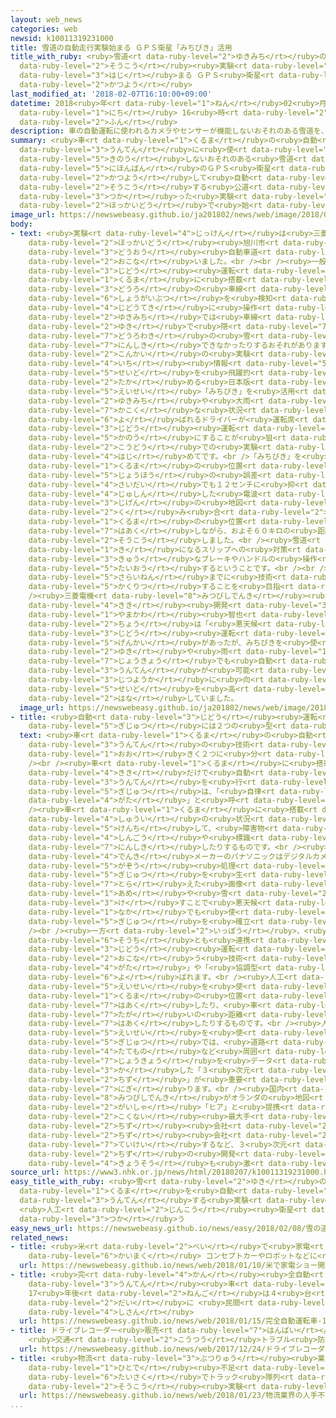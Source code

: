 ```yaml
---
layout: web_news
categories: web
newsid: k10011319231000
title: 雪道の自動走行実験始まる ＧＰＳ衛星「みちびき」活用
title_with_ruby: <ruby>雪道<rt data-ruby-level="2">ゆきみち</rt></ruby>の<ruby>自動<rt data-ruby-level="3">じどう</rt></ruby><ruby>走行<rt
  data-ruby-level="2">そうこう</rt></ruby><ruby>実験<rt data-ruby-level="4">じっけん</rt></ruby><ruby>始<rt
  data-ruby-level="3">はじ</rt></ruby>まる ＧＰＳ<ruby>衛星<rt data-ruby-level="5">えいせい</rt></ruby>「みちびき」<ruby>活用<rt
  data-ruby-level="2">かつよう</rt></ruby>
last_modified_at: '2018-02-07T16:10:00+09:00'
datetime: 2018<ruby>年<rt data-ruby-level="1">ねん</rt></ruby>02<ruby>月<rt data-ruby-level="1">がつ</rt></ruby>07<ruby>日<rt
  data-ruby-level="1">にち</rt></ruby> 16<ruby>時<rt data-ruby-level="2">じ</rt></ruby>10<ruby>分<rt
  data-ruby-level="2">ふん</rt></ruby>
description: 車の自動運転に使われるカメラやセンサーが機能しないおそれのある雪道を、日本版のＧＰＳ衛星「みちびき」を活用して自動走行する公道を使った実験が北海道で始まりました。
summary: <ruby>車<rt data-ruby-level="1">くるま</rt></ruby>の<ruby>自動<rt data-ruby-level="3">じどう</rt></ruby><ruby>運転<rt
  data-ruby-level="3">うんてん</rt></ruby>に<ruby>使<rt data-ruby-level="3">つか</rt></ruby>われるカメラやセンサーが<ruby>機能<rt
  data-ruby-level="5">きのう</rt></ruby>しないおそれのある<ruby>雪道<rt data-ruby-level="2">ゆきみち</rt></ruby>を、<ruby>日本版<rt
  data-ruby-level="5">にほんばん</rt></ruby>のＧＰＳ<ruby>衛星<rt data-ruby-level="5">えいせい</rt></ruby>「みちびき」を<ruby>活用<rt
  data-ruby-level="2">かつよう</rt></ruby>して<ruby>自動<rt data-ruby-level="3">じどう</rt></ruby><ruby>走行<rt
  data-ruby-level="2">そうこう</rt></ruby>する<ruby>公道<rt data-ruby-level="2">こうどう</rt></ruby>を<ruby>使<rt
  data-ruby-level="3">つか</rt></ruby>った<ruby>実験<rt data-ruby-level="4">じっけん</rt></ruby>が<ruby>北海道<rt
  data-ruby-level="2">ほっかいどう</rt></ruby>で<ruby>始<rt data-ruby-level="3">はじ</rt></ruby>まりました。
image_url: https://newswebeasy.github.io/ja201802/news/web/image/2018/02/07/K10011319231_1802071601_1802071610_01_02.jpg
body:
- text: <ruby>実験<rt data-ruby-level="4">じっけん</rt></ruby>は<ruby>三菱電機<rt data-ruby-level="8">みつびしでんき</rt></ruby>が<ruby>北海道<rt
    data-ruby-level="2">ほっかいどう</rt></ruby><ruby>旭川市<rt data-ruby-level="8">あさひかわし</rt></ruby>の<ruby>道央<rt
    data-ruby-level="3">どうおう</rt></ruby><ruby>自動車道<rt data-ruby-level="3">じどうしゃどう</rt></ruby>で<ruby>行<rt
    data-ruby-level="2">おこな</rt></ruby>いました。<br /><br /><ruby>一般的<rt data-ruby-level="7">いっぱんてき</rt></ruby>な<ruby>自動<rt
    data-ruby-level="3">じどう</rt></ruby><ruby>運転<rt data-ruby-level="3">うんてん</rt></ruby>では、<ruby>車<rt
    data-ruby-level="1">くるま</rt></ruby>に<ruby>搭載<rt data-ruby-level="7">とうさい</rt></ruby>したカメラやセンサーで<ruby>道路<rt
    data-ruby-level="3">どうろ</rt></ruby>の<ruby>車線<rt data-ruby-level="2">しゃせん</rt></ruby>や<ruby>障害物<rt
    data-ruby-level="6">しょうがいぶつ</rt></ruby>を<ruby>検知<rt data-ruby-level="5">けんち</rt></ruby>してブレーキやハンドルを<ruby>自動的<rt
    data-ruby-level="4">じどうてき</rt></ruby>に<ruby>操作<rt data-ruby-level="6">そうさ</rt></ruby>しますが、<ruby>雪道<rt
    data-ruby-level="2">ゆきみち</rt></ruby>では<ruby>車線<rt data-ruby-level="2">しゃせん</rt></ruby>が<ruby>雪<rt
    data-ruby-level="2">ゆき</rt></ruby>で<ruby>隠<rt data-ruby-level="7">かく</rt></ruby>れたり<ruby>道路脇<rt
    data-ruby-level="7">どうろわき</rt></ruby>の<ruby>雪<rt data-ruby-level="2">ゆき</rt></ruby>を<ruby>認識<rt
    data-ruby-level="7">にんしき</rt></ruby>できなかったりするおそれがあります。<br /><br /><ruby>今回<rt
    data-ruby-level="2">こんかい</rt></ruby>の<ruby>実験<rt data-ruby-level="4">じっけん</rt></ruby>は<ruby>位置<rt
    data-ruby-level="4">いち</rt></ruby><ruby>情報<rt data-ruby-level="5">じょうほう</rt></ruby>の<ruby>精度<rt
    data-ruby-level="5">せいど</rt></ruby>を<ruby>飛躍的<rt data-ruby-level="7">ひやくてき</rt></ruby>に<ruby>高<rt
    data-ruby-level="2">たか</rt></ruby>める<ruby>日本版<rt data-ruby-level="5">にほんばん</rt></ruby>のＧＰＳ<ruby>衛星<rt
    data-ruby-level="5">えいせい</rt></ruby>「みちびき」を<ruby>活用<rt data-ruby-level="2">かつよう</rt></ruby>して、<ruby>雪道<rt
    data-ruby-level="2">ゆきみち</rt></ruby>や<ruby>大雨<rt data-ruby-level="1">おおあめ</rt></ruby>などの<ruby>過酷<rt
    data-ruby-level="7">かこく</rt></ruby>な<ruby>状況<rt data-ruby-level="7">じょうきょう</rt></ruby>でも「レベル２」と<ruby>呼<rt
    data-ruby-level="6">よ</rt></ruby>ばれるドライバーが<ruby>運転席<rt data-ruby-level="4">うんてんせき</rt></ruby>にいたうえでの<ruby>自動<rt
    data-ruby-level="3">じどう</rt></ruby><ruby>運転<rt data-ruby-level="3">うんてん</rt></ruby>を<ruby>可能<rt
    data-ruby-level="5">かのう</rt></ruby>にすることが<ruby>狙<rt data-ruby-level="7">ねら</rt></ruby>いで、<ruby>公道<rt
    data-ruby-level="2">こうどう</rt></ruby>での<ruby>実験<rt data-ruby-level="4">じっけん</rt></ruby>は<ruby>初<rt
    data-ruby-level="4">はじ</rt></ruby>めてです。<br />「みちびき」を<ruby>使<rt data-ruby-level="3">つか</rt></ruby>うことで、<ruby>車<rt
    data-ruby-level="1">くるま</rt></ruby>の<ruby>位置<rt data-ruby-level="4">いち</rt></ruby><ruby>情報<rt
    data-ruby-level="5">じょうほう</rt></ruby>の<ruby>誤差<rt data-ruby-level="6">ごさ</rt></ruby>は<ruby>最大<rt
    data-ruby-level="4">さいだい</rt></ruby>でも１２センチに<ruby>抑<rt data-ruby-level="7">おさ</rt></ruby>えられるということで、「みちびき」から<ruby>受信<rt
    data-ruby-level="4">じゅしん</rt></ruby>した<ruby>電波<rt data-ruby-level="3">でんぱ</rt></ruby>と３<ruby>次元<rt
    data-ruby-level="3">じげん</rt></ruby>の<ruby>地図<rt data-ruby-level="2">ちず</rt></ruby>を<ruby>組<rt
    data-ruby-level="2">く</rt></ruby>み<ruby>合<rt data-ruby-level="2">あ</rt></ruby>わせて<ruby>車<rt
    data-ruby-level="1">くるま</rt></ruby>の<ruby>位置<rt data-ruby-level="4">いち</rt></ruby>を<ruby>把握<rt
    data-ruby-level="7">はあく</rt></ruby>しながら、およそ６０キロの<ruby>距離<rt data-ruby-level="7">きょり</rt></ruby>を<ruby>走行<rt
    data-ruby-level="2">そうこう</rt></ruby>しました。<br /><ruby>雪道<rt data-ruby-level="2">ゆきみち</rt></ruby>で<ruby>気<rt
    data-ruby-level="1">き</rt></ruby>になるスリップへの<ruby>対策<rt data-ruby-level="6">たいさく</rt></ruby>は、<ruby>急<rt
    data-ruby-level="3">きゅう</rt></ruby>なブレーキやハンドルの<ruby>操作<rt data-ruby-level="6">そうさ</rt></ruby>にならないようにして<ruby>対応<rt
    data-ruby-level="5">たいおう</rt></ruby>するということです。<br /><br /><ruby>三菱電機<rt data-ruby-level="8">みつびしでんき</rt></ruby>は<ruby>再来年<rt
    data-ruby-level="5">さらいねん</rt></ruby>までに<ruby>技術<rt data-ruby-level="5">ぎじゅつ</rt></ruby>を<ruby>確立<rt
    data-ruby-level="5">かくりつ</rt></ruby>することを<ruby>目指<rt data-ruby-level="3">めざ</rt></ruby>しています。<br
    /><ruby>三菱電機<rt data-ruby-level="8">みつびしでんき</rt></ruby><ruby>自動車<rt data-ruby-level="3">じどうしゃ</rt></ruby><ruby>機器<rt
    data-ruby-level="4">きき</rt></ruby><ruby>開発<rt data-ruby-level="3">かいはつ</rt></ruby>センターの<ruby>山川<rt
    data-ruby-level="1">やまかわ</rt></ruby><ruby>智也<rt data-ruby-level="8">ともや</rt></ruby>センター<ruby>長<rt
    data-ruby-level="2">ちょう</rt></ruby>は「<ruby>悪天候<rt data-ruby-level="4">あくてんこう</rt></ruby>だとカメラだけの<ruby>自動<rt
    data-ruby-level="3">じどう</rt></ruby><ruby>運転<rt data-ruby-level="3">うんてん</rt></ruby>には<ruby>限界<rt
    data-ruby-level="5">げんかい</rt></ruby>があったが、みちびきを<ruby>使<rt data-ruby-level="3">つか</rt></ruby>えば<ruby>雪<rt
    data-ruby-level="2">ゆき</rt></ruby>や<ruby>雨<rt data-ruby-level="1">あめ</rt></ruby>などの<ruby>状況<rt
    data-ruby-level="7">じょうきょう</rt></ruby>でも<ruby>自動<rt data-ruby-level="3">じどう</rt></ruby><ruby>運転<rt
    data-ruby-level="3">うんてん</rt></ruby>が<ruby>可能<rt data-ruby-level="5">かのう</rt></ruby>になる。<ruby>実用化<rt
    data-ruby-level="3">じつようか</rt></ruby>に<ruby>向<rt data-ruby-level="3">む</rt></ruby>けて<ruby>精度<rt
    data-ruby-level="5">せいど</rt></ruby>を<ruby>高<rt data-ruby-level="2">たか</rt></ruby>めていきたい」と<ruby>話<rt
    data-ruby-level="2">はな</rt></ruby>していました。
  image_url: https://newswebeasy.github.io/ja201802/news/web/image/2018/02/07/K10011319231_1802071601_1802071610_01_03.jpg
- title: <ruby>自動<rt data-ruby-level="3">じどう</rt></ruby><ruby>運転<rt data-ruby-level="3">うんてん</rt></ruby><ruby>技術<rt
    data-ruby-level="5">ぎじゅつ</rt></ruby>には２つの<ruby>型<rt data-ruby-level="4">かた</rt></ruby>
  text: <ruby>車<rt data-ruby-level="1">くるま</rt></ruby>の<ruby>自動<rt data-ruby-level="3">じどう</rt></ruby><ruby>運転<rt
    data-ruby-level="3">うんてん</rt></ruby>の<ruby>技術<rt data-ruby-level="5">ぎじゅつ</rt></ruby>は<ruby>大<rt
    data-ruby-level="1">おお</rt></ruby>きく２つに<ruby>分<rt data-ruby-level="2">わ</rt></ruby>けられます。<br
    /><br /><ruby>車<rt data-ruby-level="1">くるま</rt></ruby>に<ruby>搭載<rt data-ruby-level="7">とうさい</rt></ruby>した<ruby>機器<rt
    data-ruby-level="4">きき</rt></ruby>だけで<ruby>自動<rt data-ruby-level="3">じどう</rt></ruby><ruby>運転<rt
    data-ruby-level="3">うんてん</rt></ruby>を<ruby>行<rt data-ruby-level="2">おこな</rt></ruby>う<ruby>技術<rt
    data-ruby-level="5">ぎじゅつ</rt></ruby>は、「<ruby>自律<rt data-ruby-level="6">じりつ</rt></ruby><ruby>型<rt
    data-ruby-level="4">がた</rt></ruby>」と<ruby>呼<rt data-ruby-level="6">よ</rt></ruby>ばれます。<br
    /><ruby>車<rt data-ruby-level="1">くるま</rt></ruby>に<ruby>搭載<rt data-ruby-level="7">とうさい</rt></ruby>したカメラやセンサーで<ruby>周囲<rt
    data-ruby-level="4">しゅうい</rt></ruby>の<ruby>状況<rt data-ruby-level="7">じょうきょう</rt></ruby>を<ruby>検知<rt
    data-ruby-level="5">けんち</rt></ruby>して、<ruby>障害物<rt data-ruby-level="6">しょうがいぶつ</rt></ruby>をよけたり<ruby>信号<rt
    data-ruby-level="4">しんごう</rt></ruby>や<ruby>標識<rt data-ruby-level="5">ひょうしき</rt></ruby>を<ruby>認識<rt
    data-ruby-level="7">にんしき</rt></ruby>したりするものです。<br /><ruby>大手<rt data-ruby-level="1">おおて</rt></ruby><ruby>電機<rt
    data-ruby-level="4">でんき</rt></ruby>メーカーのパナソニックはデジタルカメラやテレビで<ruby>培<rt data-ruby-level="7">つちか</rt></ruby>った<ruby>画像<rt
    data-ruby-level="5">がぞう</rt></ruby><ruby>処理<rt data-ruby-level="6">しょり</rt></ruby>の<ruby>技術<rt
    data-ruby-level="5">ぎじゅつ</rt></ruby>を<ruby>生<rt data-ruby-level="1">い</rt></ruby>かし、カメラで<ruby>捉<rt
    data-ruby-level="7">とら</rt></ruby>えた<ruby>画像<rt data-ruby-level="5">がぞう</rt></ruby>から<ruby>雨<rt
    data-ruby-level="1">あめ</rt></ruby>や<ruby>雪<rt data-ruby-level="2">ゆき</rt></ruby>を<ruby>消<rt
    data-ruby-level="3">け</rt></ruby>すことで<ruby>悪天候<rt data-ruby-level="4">あくてんこう</rt></ruby>の<ruby>中<rt
    data-ruby-level="1">なか</rt></ruby>でも<ruby>使<rt data-ruby-level="3">つか</rt></ruby>える<ruby>技術<rt
    data-ruby-level="5">ぎじゅつ</rt></ruby>を<ruby>確立<rt data-ruby-level="5">かくりつ</rt></ruby>したとしています。<br
    /><br /><ruby>一方<rt data-ruby-level="2">いっぽう</rt></ruby>、<ruby>外部<rt data-ruby-level="3">がいぶ</rt></ruby>の<ruby>装置<rt
    data-ruby-level="6">そうち</rt></ruby>とも<ruby>連携<rt data-ruby-level="7">れんけい</rt></ruby>して<ruby>自動<rt
    data-ruby-level="3">じどう</rt></ruby><ruby>運転<rt data-ruby-level="3">うんてん</rt></ruby>を<ruby>行<rt
    data-ruby-level="2">おこな</rt></ruby>う<ruby>技術<rt data-ruby-level="5">ぎじゅつ</rt></ruby>は「インフラ<ruby>型<rt
    data-ruby-level="4">がた</rt></ruby>」や「<ruby>協調型<rt data-ruby-level="4">きょうちょうがた</rt></ruby>」と<ruby>呼<rt
    data-ruby-level="6">よ</rt></ruby>ばれます。<br /><ruby>人工<rt data-ruby-level="2">じんこう</rt></ruby><ruby>衛星<rt
    data-ruby-level="5">えいせい</rt></ruby>を<ruby>使<rt data-ruby-level="3">つか</rt></ruby>って<ruby>車<rt
    data-ruby-level="1">くるま</rt></ruby>の<ruby>位置<rt data-ruby-level="4">いち</rt></ruby>を<ruby>把握<rt
    data-ruby-level="7">はあく</rt></ruby>したり、<ruby>車<rt data-ruby-level="1">くるま</rt></ruby>どうしがセンサーで<ruby>互<rt
    data-ruby-level="7">たが</rt></ruby>いの<ruby>距離<rt data-ruby-level="7">きょり</rt></ruby>を<ruby>把握<rt
    data-ruby-level="7">はあく</rt></ruby>したりするものです。<br /><ruby>人工<rt data-ruby-level="2">じんこう</rt></ruby><ruby>衛星<rt
    data-ruby-level="5">えいせい</rt></ruby>を<ruby>使<rt data-ruby-level="3">つか</rt></ruby>った<ruby>技術<rt
    data-ruby-level="5">ぎじゅつ</rt></ruby>では、<ruby>道路<rt data-ruby-level="3">どうろ</rt></ruby>や<ruby>建物<rt
    data-ruby-level="4">たてもの</rt></ruby>など<ruby>周囲<rt data-ruby-level="4">しゅうい</rt></ruby>の<ruby>状況<rt
    data-ruby-level="7">じょうきょう</rt></ruby>を<ruby>データ<rt data-ruby-level="3">でーた</rt></ruby><ruby>化<rt
    data-ruby-level="3">か</rt></ruby>した「３<ruby>次元<rt data-ruby-level="3">じげん</rt></ruby><ruby>地図<rt
    data-ruby-level="2">ちず</rt></ruby>」が<ruby>重要<rt data-ruby-level="4">じゅうよう</rt></ruby>なカギを<ruby>握<rt
    data-ruby-level="7">にぎ</rt></ruby>ります。<br /><ruby>国内<rt data-ruby-level="2">こくない</rt></ruby>では<ruby>三菱電機<rt
    data-ruby-level="8">みつびしでんき</rt></ruby>がオランダの<ruby>地図<rt data-ruby-level="2">ちず</rt></ruby><ruby>会社<rt
    data-ruby-level="2">がいしゃ</rt></ruby>「ヒア」と<ruby>提携<rt data-ruby-level="7">ていけい</rt></ruby>しているほか、<ruby>国内<rt
    data-ruby-level="2">こくない</rt></ruby><ruby>最大手<rt data-ruby-level="4">さいおおて</rt></ruby>の<ruby>地図<rt
    data-ruby-level="2">ちず</rt></ruby><ruby>会社<rt data-ruby-level="2">がいしゃ</rt></ruby>「ゼンリン」はオランダの<ruby>地図<rt
    data-ruby-level="2">ちず</rt></ruby><ruby>会社<rt data-ruby-level="2">がいしゃ</rt></ruby>「トムトム」と<ruby>提携<rt
    data-ruby-level="7">ていけい</rt></ruby>するなど、３<ruby>次元<rt data-ruby-level="3">じげん</rt></ruby><ruby>地図<rt
    data-ruby-level="2">ちず</rt></ruby>の<ruby>開発<rt data-ruby-level="3">かいはつ</rt></ruby><ruby>競争<rt
    data-ruby-level="4">きょうそう</rt></ruby>も<ruby>激<rt data-ruby-level="6">はげ</rt></ruby>しくなっています。
source_url: https://www3.nhk.or.jp/news/html/20180207/k10011319231000.html
easy_title_with_ruby: <ruby>雪<rt data-ruby-level="2">ゆき</rt></ruby>の<ruby>道<rt data-ruby-level="2">みち</rt></ruby>で<ruby>車<rt
  data-ruby-level="1">くるま</rt></ruby>を<ruby>自動<rt data-ruby-level="3">じどう</rt></ruby>で<ruby>運転<rt
  data-ruby-level="3">うんてん</rt></ruby>する<ruby>実験<rt data-ruby-level="4">じっけん</rt></ruby>
  <ruby>人工<rt data-ruby-level="2">じんこう</rt></ruby><ruby>衛星<rt data-ruby-level="5">えいせい</rt></ruby>を<ruby>使<rt
  data-ruby-level="3">つか</rt></ruby>う
easy_news_url: https://newswebeasy.github.io/news/easy/2018/02/08/雪の道で車を自動で運転する実験-人工衛星を使う
related_news:
- title: <ruby>米<rt data-ruby-level="2">べい</rt></ruby>で<ruby>家電<rt data-ruby-level="2">かでん</rt></ruby>ショー<ruby>開幕<rt
    data-ruby-level="6">かいまく</rt></ruby> コンセプトカーやロボットなどに<ruby>注目<rt data-ruby-level="3">ちゅうもく</rt></ruby>
  url: https://newswebeasy.github.io/news/web/2018/01/10/米で家電ショー開幕-コンセプトカーやロボットなどに注目
- title: <ruby>完<rt data-ruby-level="4">かん</rt></ruby><ruby>全自動<rt data-ruby-level="3">ぜんじどう</rt></ruby><ruby>運転<rt
    data-ruby-level="3">うんてん</rt></ruby><ruby>車<rt data-ruby-level="1">しゃ</rt></ruby>
    17<ruby>年後<rt data-ruby-level="2">ねんご</rt></ruby>は４<ruby>台<rt data-ruby-level="2">だい</rt></ruby>に１<ruby>台<rt
    data-ruby-level="2">だい</rt></ruby>に <ruby>民間<rt data-ruby-level="4">みんかん</rt></ruby>コンサルが<ruby>試算<rt
    data-ruby-level="4">しさん</rt></ruby>
  url: https://newswebeasy.github.io/news/web/2018/01/15/完全自動運転車-17年後は4台に1台に-民間コンサルが試算
- title: ドライブレコーダー<ruby>販売<rt data-ruby-level="7">はんばい</rt></ruby>が<ruby>倍増<rt data-ruby-level="5">ばいぞう</rt></ruby>
    <ruby>交通<rt data-ruby-level="2">こうつう</rt></ruby>トラブル<ruby>防止<rt data-ruby-level="5">ぼうし</rt></ruby>で
  url: https://newswebeasy.github.io/news/web/2017/12/24/ドライブレコーダー販売が倍増-交通トラブル防止で
- title: <ruby>物流<rt data-ruby-level="3">ぶつりゅう</rt></ruby><ruby>業界<rt data-ruby-level="3">ぎょうかい</rt></ruby>の<ruby>人手<rt
    data-ruby-level="1">ひとで</rt></ruby><ruby>不足<rt data-ruby-level="4">ぶそく</rt></ruby><ruby>対策<rt
    data-ruby-level="6">たいさく</rt></ruby>でトラック<ruby>隊列<rt data-ruby-level="4">たいれつ</rt></ruby><ruby>走行<rt
    data-ruby-level="2">そうこう</rt></ruby><ruby>実験<rt data-ruby-level="4">じっけん</rt></ruby>
  url: https://newswebeasy.github.io/news/web/2018/01/23/物流業界の人手不足対策でトラック隊列走行実験
...
```

